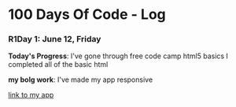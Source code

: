 # 100 Days Of Code - Log

### R1Day 1: June 12, Friday

**Today's Progress**: I've gone through free code camp html5 basics I completed all of the basic html

**my bolg work**: I've made my app responsive

[link to my app](https://prudhvi.codes)



